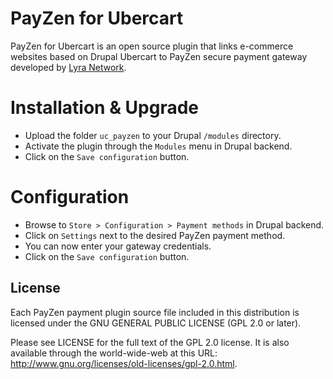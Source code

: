 # PayZen for Ubercart

PayZen for Ubercart is an open source plugin that links e-commerce websites based on Drupal Ubercart to PayZen secure payment gateway developed by [Lyra Network](https://www.lyra.com/).

# Installation & Upgrade

- Upload the folder `uc_payzen` to your Drupal `/modules` directory.
- Activate the plugin through the `Modules` menu in Drupal backend.
- Click on the `Save configuration` button.

# Configuration

- Browse to `Store > Configuration > Payment methods` in Drupal backend.
- Click on `Settings` next to the desired PayZen payment method.
- You can now enter your gateway credentials.
- Click on the `Save configuration` button.

## License

Each PayZen payment plugin source file included in this distribution is licensed under the GNU GENERAL PUBLIC LICENSE (GPL 2.0 or later).

Please see LICENSE for the full text of the GPL 2.0 license. It is also available through the world-wide-web at this URL: http://www.gnu.org/licenses/old-licenses/gpl-2.0.html.